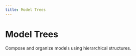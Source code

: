```yaml
---
title: Model Trees
---
```


# Model Trees

Compose and organize models using hierarchical structures.
